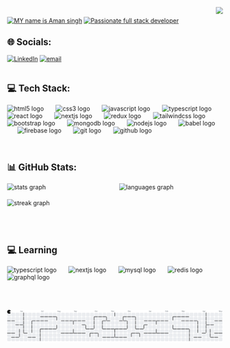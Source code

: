 <img align="right" height="137" src="https://media0.giphy.com/media/v1.Y2lkPTc5MGI3NjExbmd2MmZnaTJtemh6andoY3NlcXY3eTd0ZmZsaDA2bTE2d3ltamd0MSZlcD12MV9pbnRlcm5hbF9naWZfYnlfaWQmY3Q9Zw/Ws6T5PN7wHv3cY8xy8/giphy.gif"  />

###

<a href="https://git.io/typing-svg"><img src="https://readme-typing-svg.herokuapp.com?font=Fira+Code&weight=700&size=25&duration=6000&pause=1000&color=519EFF&width=410&lines=My+Name+is+Aman+Singh" alt="MY name is Aman singh" /></a>
<a href="https://git.io/typing-svg"><img src="https://readme-typing-svg.herokuapp.com?font=Fira+Code&weight=700&size=20&duration=6000&pause=2000&color=519EFF&width=410&lines=An+Aspiring+Passionate+Full+Stack+Developer" alt="Passionate full stack developer" /></a>
<br/>

## 🌐 Socials:
[![LinkedIn](https://img.shields.io/badge/LinkedIn-%230077B5.svg?logo=linkedin&logoColor=white)](https://www.linkedin.com/in/aman-singh-802b992a8/) [![email](https://img.shields.io/badge/Email-D14836?logo=gmail&logoColor=white)](mailto:amansingh79620@gmail.com) 
<br>
<br>

## 💻 Tech Stack:

<div align="left">
  <img src="https://img.shields.io/badge/HTML5-E34F26?logo=html5&logoColor=white&style=for-the-badge" height="31" alt="html5 logo" />
  <img width="20" />
  <img src="https://img.shields.io/badge/CSS3-1572B6?logo=css3&logoColor=white&style=for-the-badge" height="31" alt="css3 logo"  />
  <img width="20" />
  <img src="https://img.shields.io/badge/JavaScript-F7DF1E?logo=javascript&logoColor=black&style=for-the-badge" height="31" alt="javascript logo" />
  <img width="20" />
  <img src="https://img.shields.io/badge/TypeScript-3178C6?logo=typescript&logoColor=white&style=for-the-badge" height="31" alt="typescript logo" />
  <img width="20" />
  <img src="https://img.shields.io/badge/React-61DAFB?logo=react&logoColor=black&style=for-the-badge" height="31" alt="react logo"  />
  <img width="20" />
  <img src="https://img.shields.io/badge/Next.js-000000?logo=nextdotjs&logoColor=white&style=for-the-badge" height="31" alt="nextjs logo"  />
  <img width="20" />
  <img src="https://img.shields.io/badge/Redux-764ABC?logo=redux&logoColor=white&style=for-the-badge" height="31" alt="redux logo"  />
  <img width="20" />
  <img src="https://img.shields.io/badge/Tailwind CSS-06B6D4?logo=tailwindcss&logoColor=black&style=for-the-badge" height="31" alt="tailwindcss logo"  />
  <img width="20" />
  <img src="https://img.shields.io/badge/Bootstrap-7952B3?logo=bootstrap&logoColor=white&style=for-the-badge" height="31" alt="bootstrap logo"  />
  <img width="20" />
  <img src="https://img.shields.io/badge/MongoDB-47A248?logo=mongodb&logoColor=white&style=for-the-badge" height="31" alt="mongodb logo"  />
  <img width="20" />
  <img src="https://img.shields.io/badge/Node.js-339933?logo=nodedotjs&logoColor=white&style=for-the-badge" height="31" alt="nodejs logo"  />
  <img width="20" />
  <img src="https://img.shields.io/badge/Babel-F9DC3E?logo=babel&logoColor=black&style=for-the-badge" height="31" alt="babel logo" />
  <img width="20" />
  <img src="https://img.shields.io/badge/Firebase-FFCA28?logo=firebase&logoColor=black&style=for-the-badge" height="31" alt="firebase logo" />
  <img width="20" />
  <img src="https://img.shields.io/badge/Git-F05032?logo=git&logoColor=white&style=for-the-badge" height="31" alt="git logo"  />
  <img width="20" />
  <img src="https://img.shields.io/badge/GitHub-181717?logo=github&logoColor=white&style=for-the-badge" height="31" alt="github logo" />
</div>


<br>
<br>

## 📊 GitHub Stats:

<div style="display: grid; grid-template-columns: repeat(2, 1fr); gap: 20px;">
 <div style="display: inline-block; margin-right: 20px; vertical-align: top;">
  <img src="https://github-readme-stats.vercel.app/api?username=AMAN7040&hide_title=false&hide_rank=false&show_icons=true&include_all_commits=false&count_private=true&disable_animations=false&theme=dark&locale=en&hide_border=false&order=1&custom_title=MY%20GITHUB%20STATS" height="140" alt="stats graph" />
</div>

<div style="display: inline-block; margin-right: 20px; vertical-align: top;">
  <img src="https://github-readme-stats.vercel.app/api/top-langs?username=AMAN7040&locale=en&hide_title=false&layout=compact&card_width=320&langs_count=8&theme=dark&hide_border=false&order=2&custom_title=LANGUAGES%20USED" height="140" alt="languages graph" />
</div>

<div style="display: inline-block; vertical-align: top;">
  <img src="https://streak-stats.demolab.com?user=AMAN7040&locale=en&mode=weekly&theme=dark&hide_border=false&border_radius=7&date_format=M%20j%5B,%20Y%5D&order=3" height="140" alt="streak graph" />
</div>
</div>

###

<br>
<br>

## 💻 Learning 

<div align="left">
  <img src="https://img.shields.io/badge/TypeScript-3178C6?logo=typescript&logoColor=white&style=for-the-badge" height="30" alt="typescript logo"  />
  <img width="20" />
  <img src="https://img.shields.io/badge/Next.js-000000?logo=nextdotjs&logoColor=white&style=for-the-badge" height="30" alt="nextjs logo"  />
  <img width="20" />
  <img src="https://img.shields.io/badge/MySQL-4479A1?logo=mysql&logoColor=white&style=for-the-badge" height="30" alt="mysql logo"  />
  <img width="20" />
  <img src="https://img.shields.io/badge/Redis-DC382D?logo=redis&logoColor=white&style=for-the-badge" height="30" alt="redis logo"  />
  <img width="20" />
  <img src="https://img.shields.io/badge/GraphQL-E10098?logo=graphql&logoColor=white&style=for-the-badge" height="30" alt="graphql logo"  />
</div>

<br>
<br>
<br>
<br>

<picture>
  <source media="(prefers-color-scheme: dark)" srcset="https://raw.githubusercontent.com/AMAN7040/AMAN7040/output/pacman-contribution-graph-dark.svg">
  <source media="(prefers-color-scheme: light)" srcset="https://raw.githubusercontent.com/AMAN7040/AMAN7040/output/pacman-contribution-graph.svg">
  <img alt="pacman contribution graph" src="https://raw.githubusercontent.com/AMAN7040/AMAN7040/output/pacman-contribution-graph.svg">
</picture>
